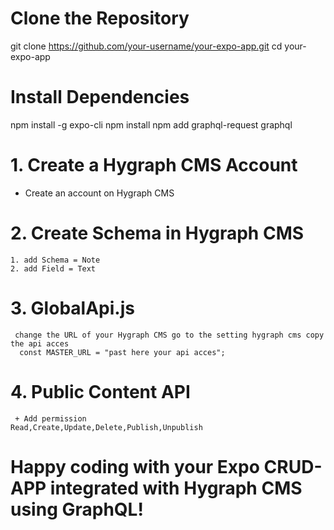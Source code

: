 # Clone the Repository
git clone https://github.com/your-username/your-expo-app.git
cd your-expo-app

# Install Dependencies
npm install -g expo-cli
npm install
npm add graphql-request graphql

# 1. Create a Hygraph CMS Account
 - Create an account on Hygraph CMS



# 2. Create Schema in Hygraph CMS
    1. add Schema = Note 
    2. add Field = Text 

# 3. GlobalApi.js
     change the URL of your Hygraph CMS go to the setting hygraph cms copy the api acces
      const MASTER_URL = "past here your api acces";

# 4. Public Content API
     + Add permission
    Read,Create,Update,Delete,Publish,Unpublish

# Happy coding with your Expo CRUD-APP integrated with Hygraph CMS using GraphQL!

  
